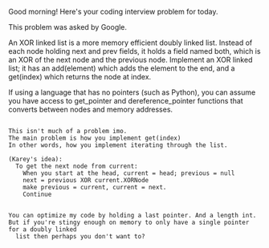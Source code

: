 Good morning! Here's your coding interview problem for today.

This problem was asked by Google.

An XOR linked list is a more memory efficient doubly linked list. Instead of each node holding next and prev fields, it holds a field named both, which is an XOR of the next node and the previous node. Implement an XOR linked list; it has an add(element) which adds the element to the end, and a get(index) which returns the node at index.

If using a language that has no pointers (such as Python), you can assume you have access to get_pointer and dereference_pointer functions that converts between nodes and memory addresses.

~~~~~~~~~~~~~~~~~~~~~~~

This isn't much of a problem imo.
The main problem is how you implement get(index)
In other words, how you implement iterating through the list.

(Karey's idea):
  To get the next node from current:
    When you start at the head, current = head; previous = null
    next = previous XOR current.XORNode
    make previous = current, current = next.
    Continue


You can optimize my code by holding a last pointer. And a length int.
But if you're stingy enough on memory to only have a single pointer for a doubly linked
  list then perhaps you don't want to?

